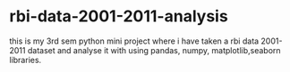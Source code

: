# rbi-data-2001-2011-analysis
this is my 3rd sem python mini project where i have taken a rbi data 2001-2011 dataset and analyse it with using pandas, numpy, matplotlib,seaborn libraries. 
